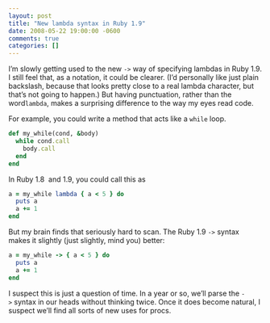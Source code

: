 ```yaml
---
layout: post
title: "New lambda syntax in Ruby 1.9"
date: 2008-05-22 19:00:00 -0600
comments: true
categories: []
---
```


I’m slowly getting used to the new `->` way of specifying lambdas in
Ruby 1.9. I still feel that, as a notation, it could be clearer. (I’d
personally like just plain backslash, because that looks pretty close
to a real lambda character, but that’s not going to happen.) But
having punctuation, rather than the word`lambda`, makes a surprising
difference to the way my eyes read code.

For example, you could write a method that acts like a `while` loop.

``` ruby
def my_while(cond, &body)
  while cond.call
    body.call
  end
end
```

In Ruby 1.8  and 1.9, you could call this as

``` ruby
a = my_while lambda { a < 5 } do
  puts a
  a += 1
end
```

But my brain finds that seriously hard to scan. The Ruby
1.9 `->` syntax makes it slightly (just slightly, mind you) better:

``` ruby
a = my_while -> { a < 5 } do
  puts a
  a += 1
end
```

I suspect this is just a question of time. In a year or so, we’ll
parse the `->` syntax in our heads without thinking twice. Once it
does become natural, I suspect we’ll find all sorts of new uses for
procs.

